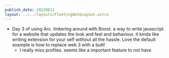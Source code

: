 ```yaml
---
publish_date: 20220811    
layout: ../../layouts/FleetingNoteLayout.astro
---
```

- Day 3 of using Arc.
	tinkering around with Boost. a way to write javascript for a website that updates the look and feel and behaviour. it kinda like writing extension for your self without all the hassle. Love the default example is how to replace web 3 with a butt!
	- I really miss profiles. seems like a important feature to not have